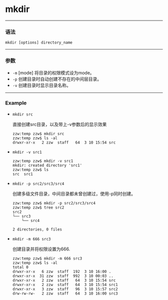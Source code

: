 mkdir
====

***

### 语法

```
mkdir [options] directory_name
```

***

### 参数

* `-m` [mode] 将目录的权限模式设为mode。
* `-p` 创建目录时自动创建不存在的中间层目录。
* `-v` 创建目录时显示目录名称。

***

### Example

* `mkdir src`

    直接创建src目录，以及带上-v参数后的显示效果

    ```
    zzw:temp zzw$ mkdir src
    zzw:temp zzw$ ls -al
    drwxr-xr-x   2 zzw  staff   64  3 10 15:54 src
    ```

* `mkdir -v src1`

    ```
    zzw:temp zzw$ mkdir -v src1
    mkdir: created directory 'src1'
    zzw:temp zzw$ ls
    src  src1
    ```

* `mkdir -p src2/src3/src4`

    创建多级文件目录，中间目录都未曾创建过，使用-p同时创建。

    ```
    zzw:temp zzw$ mkdir -p src2/src3/src4
    zzw:temp zzw$ tree src2
    src2
    └── src3
        └── src4

    2 directories, 0 files
    ```

* `mkdir -m 666 src3`

    创建目录并将权限设置为666.

    ```
    zzw:temp zzw$ mkdir -m 666 src3
    zzw:temp zzw$ ls -al
    total 0
    drwxr-xr-x   6 zzw  staff  192  3 10 16:00 .
    drwxr-xr-x  31 zzw  staff  992  3 10 00:03 ..
    drwxr-xr-x   2 zzw  staff   64  3 10 15:54 src
    drwxr-xr-x   2 zzw  staff   64  3 10 15:54 src1
    drwxr-xr-x   3 zzw  staff   96  3 10 15:57 src2
    drw-rw-rw-   2 zzw  staff   64  3 10 16:00 src3
    ```
